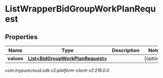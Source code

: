 # ListWrapperBidGroupWorkPlanRequest


## Properties

| Name | Type | Description | Notes |
| ------------ | ------------- | ------------- | ------------- |
| **values** | [**List&lt;BidGroupWorkPlanRequest&gt;**](BidGroupWorkPlanRequest) |  |  [optional] |




_com.mypurecloud.sdk.v2:platform-client-v2:216.0.0_

